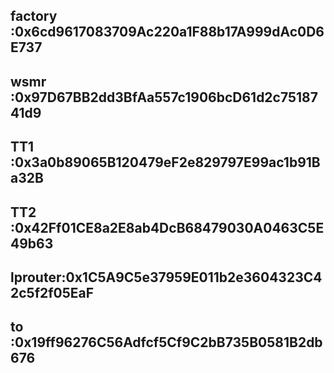 ## factory :0x6cd9617083709Ac220a1F88b17A999dAc0D6E737
## wsmr    :0x97D67BB2dd3BfAa557c1906bcD61d2c7518741d9
## TT1     :0x3a0b89065B120479eF2e829797E99ac1b91Ba32B
## TT2     :0x42Ff01CE8a2E8ab4DcB68479030A0463C5E49b63
## lprouter:0x1C5A9C5e37959E011b2e3604323C42c5f2f05EaF
## to      :0x19ff96276C56Adfcf5Cf9C2bB735B0581B2db676

